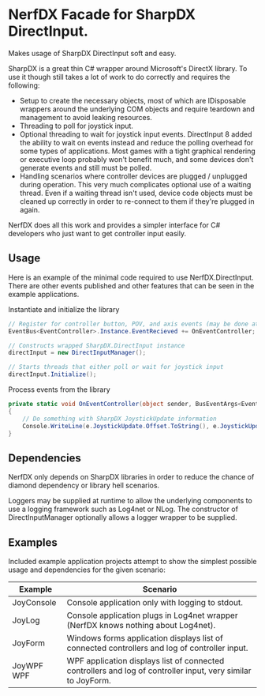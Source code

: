 # NerfDX Facade for SharpDX DirectInput. 

Makes usage of SharpDX DirectInput soft and easy. 

SharpDX is a great thin C# wrapper around Microsoft's DirectX library. To use it though still takes a lot of work to do correctly and requires the following:

* Setup to create the necessary objects, most of which are IDisposable wrappers around the underlying COM objects and require teardown and management to avoid leaking resources.
* Threading to poll for joystick input.
* Optional threading to wait for joystick input events. DirectInput 8 added the ability to wait on events instead and reduce the polling overhead for some types of applications. Most games with a tight graphical rendering or executive loop probably won't benefit much, and some devices don't generate events and still must be polled.
* Handling scenarios where controller devices are plugged / unplugged during operation. This very much complicates optional use of a waiting thread. Even if a waiting thread isn't used, device code objects must be cleaned up correctly in order to re-connect to them if they're plugged in again.

NerfDX does all this work and provides a simpler interface for C# developers who just want to get controller input easily.

## Usage

Here is an example of the minimal code required to use NerfDX.DirectInput. There are other events published and other features that can be seen in the example applications.

Instantiate and initialize the library
```c#
// Register for controller button, POV, and axis events (may be done at any time)
EventBus<EventController>.Instance.EventRecieved += OnEventController;

// Constructs wrapped SharpDX.DirectInput instance 
directInput = new DirectInputManager();

// Starts threads that either poll or wait for joystick input 
directInput.Initialize();
```

Process events from the library
```c#
private static void OnEventController(object sender, BusEventArgs<EventController> e)
{
    // Do something with SharpDX JoystickUpdate information
    Console.WriteLine(e.JoystickUpdate.Offset.ToString(), e.JoystickUpdate.Value);
}
```

## Dependencies

NerfDX only depends on SharpDX libraries in order to reduce the chance of diamond dependency or library hell scenarios. 

Loggers may be supplied at runtime to allow the underlying components to use a logging framework such as Log4net or NLog. The constructor of DirectInputManager optionally allows a logger wrapper to be supplied.

## Examples

Included example application projects attempt to show the simplest possible usage and dependencies for the given scenario:

Example      | Scenario
------------ | -------------
JoyConsole   | Console application only with logging to stdout.
JoyLog       | Console application plugs in Log4net wrapper (NerfDX knows nothing about Log4net).
JoyForm      | Windows forms application displays list of connected controllers and log of controller input.
JoyWPF WPF   | WPF application displays list of connected controllers and log of controller input, very similar to JoyForm.
